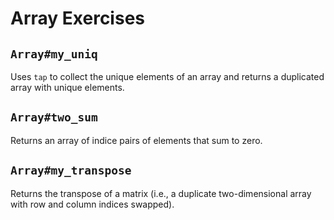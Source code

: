 Array Exercises
===============


## `Array#my_uniq`
Uses `tap` to collect the unique elements of an array and returns a duplicated array with unique elements.

## `Array#two_sum`
Returns an array of indice pairs of elements that sum to zero.

## `Array#my_transpose`
Returns the transpose of a matrix (i.e., a duplicate two-dimensional array with row and column indices swapped). 
